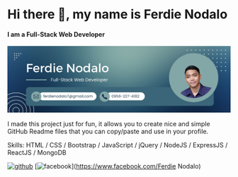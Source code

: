 # Hi there 👋, my name is Ferdie Nodalo
#### I am a Full-Stack Web Developer
![I am a Full-Stack Web Developer](https://github.com/FerdieNodalo/FerdieNodalo/blob/main/Blue%20Gradient%20Product%20Manager%20LinkedIn%20Article%20Cover%20Image.jpg)

I made this project just for fun, it allows you to create nice and simple GitHub Readme files that you can copy/paste and use in your profile.

Skills:  HTML / CSS / Bootstrap / JavaScript / jQuery / NodeJS / ExpressJS / ReactJS / MongoDB



[<img src='https://cdn.jsdelivr.net/npm/simple-icons@3.0.1/icons/github.svg' alt='github' height='40'>](https://github.com/FerdieNodalo)  [<img src='https://cdn.jsdelivr.net/npm/simple-icons@3.0.1/icons/facebook.svg' alt='facebook' height='40'>](https://www.facebook.com/Ferdie Nodalo)  


